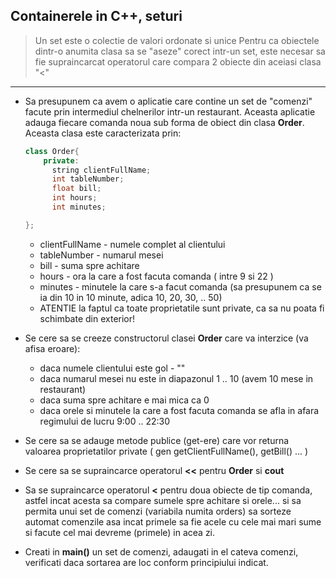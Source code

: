## Containerele in C++, seturi

> Un set este o colectie de valori ordonate si unice
> Pentru ca obiectele dintr-o anumita clasa sa se "aseze" corect intr-un set, este necesar sa fie supraincarcat operatorul care compara 2 obiecte din aceiasi clasa "<"


---

* Sa presupunem ca avem o aplicatie care contine un set de "comenzi" facute prin intermediul chelnerilor intr-un restaurant. Aceasta aplicatie adauga fiecare comanda noua sub forma de obiect din clasa **Order**. Aceasta clasa este caracterizata prin:

    ```c++
    class Order{
        private: 
          string clientFullName;
          int tableNumber;
          float bill;
          int hours;
          int minutes;

    };
    ```
    - clientFullName - numele complet al clientului
    - tableNumber - numarul mesei
    - bill - suma spre achitare
    - hours - ora la care a fost facuta comanda ( intre 9 si 22 )
    - minutes - minutele la care s-a facut comanda (sa presupunem ca se ia din 10 in 10 minute, adica 10, 20, 30, .. 50)

    * ATENTIE la faptul ca toate proprietatile sunt private, ca sa nu poata fi schimbate din exterior!
* Se cere sa se creeze constructorul clasei **Order** care va interzice (va afisa eroare):
     - daca numele clientului este gol - ""      
     - daca numarul mesei nu este in diapazonul 1 .. 10 (avem 10 mese in restaurant)
     - daca suma spre achitare e mai mica ca 0
     - daca orele si minutele la care a fost facuta comanda se afla in afara regimului de lucru 9:00 .. 22:30

* Se cere sa se adauge metode publice (get-ere) care vor returna valoarea proprietatilor private ( gen getClientFullName(), getBill() ... )      
* Se cere sa se supraincarce operatorul **<<** pentru **Order** si **cout**
* Sa se supraincarce operatorul **<** pentru doua obiecte de tip comanda, astfel incat acesta sa compare sumele spre achitare si orele... si sa permita unui set de comenzi (variabila numita orders) sa sorteze automat comenzile asa incat primele sa fie acele cu cele mai mari sume si facute cel mai devreme (primele) in acea zi.
* Creati in **main()** un set de comenzi, adaugati in el cateva comenzi, verificati daca sortarea are loc conform principiului indicat.
